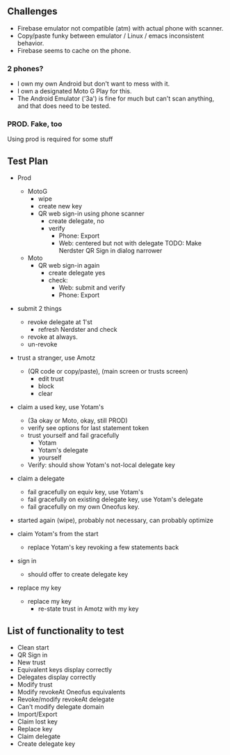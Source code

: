 ## Challenges
- Firebase emulator not compatible (atm) with actual phone with scanner.
- Copy/paste funky between emulator / Linux / emacs inconsistent behavior.
- Firebase seems to cache on the phone.

### 2 phones?
- I own my own Android but don't want to mess with it.
- I own a designated Moto G Play for this.
- The Android Emulator ('3a') is fine for much but can't scan anything, 
and that does need to be tested.

### PROD. Fake, too
Using prod is required for some stuff

## Test Plan

- Prod
  - MotoG
      - wipe
      - create new key
      - QR web sign-in using phone scanner
          - create delegate, no
          - verify
            - Phone: Export
            - Web: centered but not with delegate
              TODO: Make Nerdster QR Sign in dialog narrower
  - Moto
    - QR web sign-in again
      - create delegate yes
      - check:
        - Web: submit and verify
        - Phone: Export

- submit 2 things
  - revoke delegate at 1'st
    - refresh Nerdster and check
  - revoke at always.
  - un-revoke

- trust a stranger, use Amotz
  - (QR code or copy/paste), (main screen or trusts screen)
    - edit trust
    - block
    - clear

- claim a used key, use Yotam's
    - (3a okay or Moto, okay, still PROD)
    - verify see options for last statement token
  - trust yourself and fail  gracefully
    - Yotam
    - Yotam's delegate
    - yourself
  - Verify: should show Yotam's not-local delegate key

- claim a delegate
  - fail gracefully on equiv key, use Yotam's
  - fail gracefully on existing delegate key, use Yotam's delegate
  - fail gracefully on my own Oneofus key.

- started again (wipe), probably not necessary, can probably optimize

- claim Yotam's from the start
  - replace Yotam's key revoking a few statements back
- sign in
  - should offer to create delegate key

- replace my key
  - replace my key
    - re-state trust in Amotz with my key

## List of functionality to test
- Clean start
- QR Sign in
- New trust
- Equivalent keys display correctly
- Delegates display correctly
- Modify trust
- Modify revokeAt Oneofus equivalents
- Revoke/modify revokeAt delegate
- Can't modify delegate domain
- Import/Export
- Claim lost key
- Replace key
- Claim delegate
- Create delegate key


